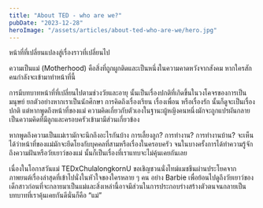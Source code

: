```yaml
---
title: "About TED - who are we?"
pubDate: "2023-12-28"
heroImage: "/assets/articles/about-ted-who-are-we/hero.jpg"
---
```


หน้าที่ที่เปลี่ยนแปลงสู่เรื่องราวที่เปลี่ยนไป

ความเป็นแม่ (Motherhood) คือสิ่งที่ถูกผูกติดและเป็นหนึ่งในความคาดหวังจากสังคม หากใครสักคนกำลังจะเข้ามาทำหน้าที่นี้

การมีบทบาทหน้าที่ที่เปลี่ยนไปตามช่วงวัยและอายุ นั้นเป็นเรื่องปกติที่เกิดขึ้นในวงโคจรของการเป็นมนุษย์ ยกตัวอย่างหากเราเป็นนักศึกษา การคิดถึงเรื่องเรียน เรื่องเพื่อน หรือเรื่องรัก นั้นก็ดูจะเป็นเรื่องปกติ แต่หากพูดถึงหน้าที่ของแม่ ความคิดเกี่ยวกับตัวเองในฐานะผู้หญิงคนหนึ่งมักจะถูกแปรผันกลายเป็นความคิดที่มีลูกและครอบครัวเข้ามามีส่วนเกี่ยวข้อง

หากพูดถึงความเป็นแม่เรามักจะนึกถึงอะไรกันบ้าง การเลี้ยงลูก? การทำงาน? การทำงานบ้าน? จะเห็นได้ว่าหน้าที่ของแม่มักจะยึดโยงกับบุคคลที่สามหรือเรื่องในครอบครัว จนในบางครั้งการได้ทำความรู้จักถึงความฝันหรือวัยเยาว์ของแม่ นั้นก็เป็นเรื่องที่เราแทบจะไม่คุ้นเคยกันเลย

เนื่องในโอกาสวันแม่ TEDxChulalongkornU ขอเชิญชวนนั่งไทม์แมชชีนผ่านประโยคจากภาพยนต์เรื่องล่าสุดที่เข้าไปนั่งในหัวใจของใครหลาย ๆ คน อย่าง Barbie เพื่อย้อนไปดูถึงวัยเยาว์ของเด็กสาวก่อนที่จะกลายมาเป็นแม่และสิ่งเหล่านี้อาจมีส่วนในการประกอบร่างสร้างตัวตนจนกลายเป็นบทบาทที่เราคุ้นเคยกันดีนั่นก็คือ “แม่”
